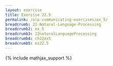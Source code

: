 ```yaml
---
layout: exercise
title: Exercise 22.5
permalink: /nlp-communicating-exercises/ex_5/
breadcrumb: 22-Natural-Language-Processing
breadcrumb2: ex_5
breadcrumb3: 22naturalLanguageProcessing
breadcrumb4: ch22ex5
breadcrumb5: ex22.5
---
```


{% include mathjax_support %}

